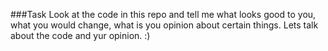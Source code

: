 ###Task
Look at the code in this repo and tell me what looks good to you, what you would change, what is you opinion about certain things. 
Lets talk about the code and yur opinion. :)
